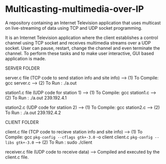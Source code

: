 # Multicasting-multimedia-over-IP
A repository containing an Internet Television application that uses multicast on live-streaming of data using TCP and UDP socket programming.

It is an Internet Television application where the client establishes a control channel using TCP socket and receives multimedia streams over a UDP socket. User can pause, restart, change the channel and even terminate the channel. To perform these tasks and to make user interactive, GUI based application is made.

SERVER FOLDER

  server.c file (TCP code to send station info and site info) 
	--> (1) To Compile: gcc server.c
	--> (2) To Run    : ./a.out

  station1.c file (UDP code for station 1)
	--> (1) To Compile: gcc station1.c
	--> (2) To Run    : ./a.out 239.192.4.1

  station2.c (UDP code for statiion 2)
	--> (1) To Compile: gcc station2.c
	--> (2) To Run    : ./a.out 239.192.4.2

CLIENT FOLDER

  client.c file (TCP code to recieve station info and site info)
	--> (1) To Compile: gcc `pkg-config --cflags gtk+-3.0` -o client client.c `pkg-config --libs gtk+-3.0`
	--> (2) To Run    : sudo ./client <IP-ADDRESS of the server>

  receiver.c file (UDP code to receive data)
	--> Compiled and executed by the client.c file.


